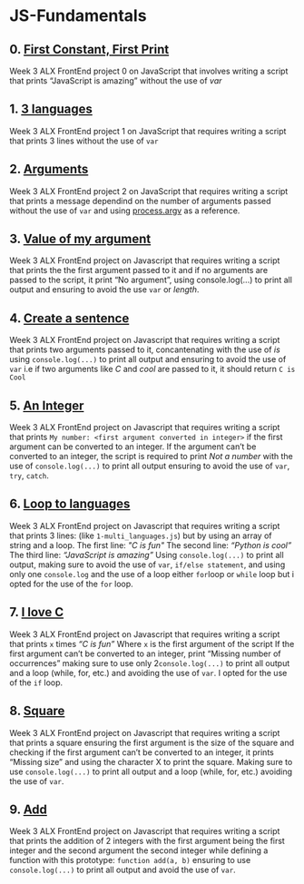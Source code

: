 # JS-Fundamentals

## 0. [First Constant, First Print](https://github.com/The-Motolani/JS-Fundamentals/blob/main/0-javascript_is_amazing.js)
Week 3 ALX FrontEnd project 0 on JavaScript that involves writing a script that prints “JavaScript is amazing” without the use of *var*

## 1. [3 languages](https://github.com/The-Motolani/JS-Fundamentals/blob/main/1-multi_languages.js)
Week 3 ALX FrontEnd project 1 on JavaScript that requires writing a script that prints 3 lines without the use of `var`

## 2. [Arguments](https://github.com/The-Motolani/JS-Fundamentals/blob/main/2-arguments.js)
Week 3 ALX FrontEnd project 2 on JavaScript that requires writing a script that prints a message dependind on the number of arguments passed without the use of `var` and using [process.argv](https://nodejs.org/api/process.html#process_process_argv) as a reference.

## 3. [Value of my argument](https://github.com/The-Motolani/JS-Fundamentals/blob/main/3-value_argument.js)
Week 3 ALX FrontEnd project on Javascript that requires writing a script that prints the  the first argument passed to it and if no arguments are passed to the script, it print “No argument”, using console.log(...) to print all output and ensuring to avoid the use `var` or *length*.

## 4. [Create a sentence](https://github.com/The-Motolani/JS-Fundamentals/blob/main/4-concat.js)
Week 3 ALX FrontEnd project on Javascript that requires writing a script that prints two arguments passed to it, concantenating with the use of *is* using `console.log(...)` to print all output and ensuring to avoid the use of `var` i.e if two arguments like *C* and *cool* are passed to it, it should return `C is Cool`

## 5. [An Integer](https://github.com/The-Motolani/JS-Fundamentals/blob/main/5-to_integer.js)
Week 3 ALX FrontEnd project on Javascript that requires writing a script that prints `My number: <first argument converted in integer>` if the first argument can be converted to an integer. If the argument can’t be converted to an integer, the script is required to print *Not a number* with the use of `console.log(...)` to print all output ensuring to avoid the use of `var`, `try`, `catch`.

## 6. [Loop to languages]()
Week 3 ALX FrontEnd project on Javascript that requires writing a script that prints 3 lines: (like `1-multi_languages.js`) but by using an array of string and a loop.
The first line: *"C is fun"*
The second line: *“Python is cool”*
The third line: *“JavaScript is amazing”*
Using `console.log(...)` to print all output, making sure to avoid the use of `var`, `if/else statement`, and using only one `console.log` and the use of a loop either `for`loop or `while` loop but i opted for the use of the `for` loop.

## 7. [I love C](https://github.com/The-Motolani/JS-Fundamentals/blob/main/7-multi_c.js)
Week 3 ALX FrontEnd project on Javascript that requires writing a script that prints `x` times *“C is fun”*
Where `x` is the first argument of the script
If the first argument can’t be converted to an integer, print “Missing number of occurrences”
making sure to use only 2`console.log(...)` to print all output and a loop (while, for, etc.) and avoiding the use of `var`. I opted for the use of the `if` loop.

## 8. [Square](https://github.com/The-Motolani/JS-Fundamentals/blob/main/8-square.js)
Week 3 ALX FrontEnd project on Javascript that requires writing a script that prints a square ensuring the first argument is the size of the square and checking if the first argument can’t be converted to an integer, it prints “Missing size” and using the character X to print the square. 
Making sure to use `console.log(...)` to print all output and a loop (while, for, etc.) avoiding the use of `var`.

## 9. [Add](https://github.com/The-Motolani/JS-Fundamentals/blob/main/9-add.js)
Week 3 ALX FrontEnd project on Javascript that requires writing a script that prints the addition of 2 integers with the first argument being the first integer and the second argument the second integer while defining a function with this prototype: `function add(a, b)` ensuring to use `console.log(...)` to print all output and avoid the use of `var`.